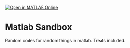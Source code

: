 [![Open in MATLAB Online](https://www.mathworks.com/images/responsive/global/open-in-matlab-online.svg)](https://matlab.mathworks.com/open/github/v1?repo=akafael/matlab-sandbox)

# Matlab Sandbox

Random codes for random things in matlab. Treats included.
